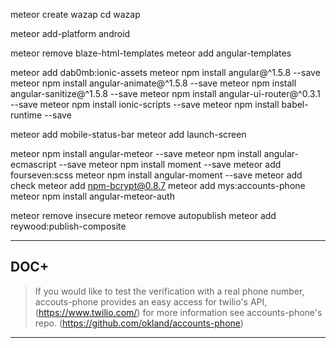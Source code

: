 
meteor create wazap
cd wazap

meteor add-platform android

meteor remove blaze-html-templates
meteor add angular-templates

meteor add dab0mb:ionic-assets
meteor npm install angular@^1.5.8 --save
meteor npm install angular-animate@^1.5.8 --save
meteor npm install angular-sanitize@^1.5.8 --save
meteor npm install angular-ui-router@^0.3.1 --save
meteor npm install ionic-scripts --save
meteor npm install babel-runtime --save

meteor add mobile-status-bar
meteor add launch-screen

meteor npm install angular-meteor --save
meteor npm install angular-ecmascript --save
meteor npm install moment --save
meteor add fourseven:scss
meteor npm install angular-moment --save
meteor add check
meteor add npm-bcrypt@0.8.7
meteor add mys:accounts-phone
meteor npm install angular-meteor-auth

meteor remove insecure
meteor remove autopublish
meteor add reywood:publish-composite

----
DOC+
----
>If you would like to test the verification with a real phone number, 
>accouts-phone provides an easy access for twilio's API, (https://www.twilio.com/)
>for more information see accounts-phone's repo. (https://github.com/okland/accounts-phone)
----